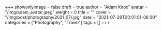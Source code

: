 +++
showonlyimage = false
draft = true
author = "Adam Knox"
avatar = "/img/adam_avatar.jpeg"
weight = 0
title = ""
cover = "/img/post/photography/2021_07/.jpg"
date = "2021-07-28T00:01:01-06:00"
categories = ["Photography", "Travel"]
tags = []
+++
<!--more-->
